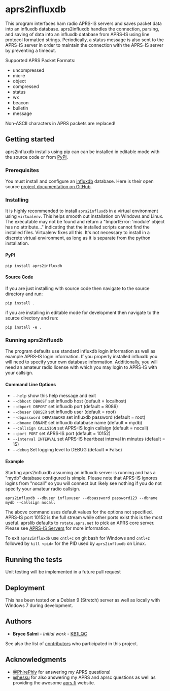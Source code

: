 # aprs2influxdb
This program interfaces ham radio APRS-IS servers and saves packet data into an influxdb database. aprs2influxdb handles the connection, parsing, and saving of data into an influxdb database from APRS-IS using line protocol formatted strings. Periodically, a status message is also sent to the APRS-IS server in order to maintain the connection with the APRS-IS server by preventing a timeout.

Supported APRS Packet Formats:
* uncompressed
* mic-e
* object
* compressed
* status
* wx
* beacon
* bulletin
* message

Non-ASCII characters in APRS packets are replaced!

## Getting started
aprs2influxdb installs using pip can can be installed in editable mode with the source code or from [PyPI](https://pypi.python.org/pypi).

### Prerequisites
You must install and configure an [influxdb](https://www.influxdata.com/) database. Here is their open source [project documentation on GitHub](https://github.com/influxdata/influxdb).

### Installing
It is highly recommended to install `aprs2influxdb` in a virtual environment using `virtualenv`. This helps smooth out installation on Windows and Linux. The executable may not be found and return a "ImportError: 'module' object has no attribute..." indicating that the installed scripts cannot find the installed files. Virtualenv fixes all this. It's not necessary to install in a discrete virtual environment, as long as it is separate from the python installation.

#### PyPI
`pip install aprs2influxdb`

#### Source Code
If you are just installing with source code then navigate to the source directory and run:

`pip install .`

if you are installing in editable mode for development then navigate to the source directory and run:

`pip install -e .`

### Running aprs2influxdb
The program defaults use standard influxdb login information as well as example APRS-IS login information. If you properly installed influxdb you will need to specify your own database information. Additionally, you will need an amateur radio license with which you may login to APRS-IS with your callsign.

#### Command Line Options

* `--help` show this help message and exit
* `--dbhost DBHOST` set influxdb host (default = localhost)
* `--dbport DBPORT` set influxdb port (default = 8086)
* `--dbuser DBUSER` set influxdb user (default = root)
* `--dbpassword DBPASSWORD` set influxdb password (default = root)
* `--dbname DBNAME` set influxdb database name (default = mydb)
* `--callsign CALLSIGN` set APRS-IS login callsign (default = nocall)
* `--port PORT` set APRS-IS port (default = 10152)
* `--interval INTERVAL` set APRS-IS heartbeat interval in minutes (default = 15)
* `--debug` Set logging level to DEBUG (default = False)

#### Example
Starting aprs2influxdb assuming an influxdb server is running and has a "mydb" database configured is simple. Please note that APRS-IS ignores logins from "nocall" so you will connect but likely see nothing if you do not specify your amateur radio callsign.

`aprs2influxdb --dbuser influxuser --dbpassword password123 --dbname mydb --callsign nocall`

The above command uses default values for the options not specified. APRS-IS port 10152 is the full stream while other ports exist this is the most useful. aprslib defaults to `rotate.aprs.net` to pick an APRS core server. Please see [APRS-IS Servers](http://www.aprs-is.net/aprsservers.aspx) for more information.

To exit `aprs2influxdb` use `cntl+c` on git bash for Windows and `cntl+z` followed by `kill <pid>` for the PID used by `aprs2influxdb` on Linux.

## Running the tests

Unit testing will be implemented in a future pull request

## Deployment
This has been tested on a Debian 9 (Stretch) server as well as locally with Windows 7 during development.

## Authors
* **Bryce Salmi** - *Initial work* - [KB1LQC](https://github.com/kb1lqc)

See also the list of [contributors](https://github.com/FaradayRF/aprs2influxdb/contributors) who participated in this project.

## Acknowledgments

* [@PhirePhly](https://github.com/PhirePhly) for answering my APRS questions!
* [@hessu](https://github.com/hessu) for also answering my APRS and aprsc questions as well as providing the awesome [aprs.fi](https://www.aprs.fi) website.
